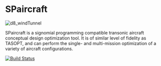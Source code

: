 # SPaircraft

![d8_windTunnel](http://web.mit.edu/aeroastro/labs/gtl/images/cecile-casses-image1.jpg)

SPaircraft is a signomial programming compatible transonic aircraft conceptual design optimization tool.
It is of similar level of fidelity as TASOPT, and can perform the single- and multi-mission optimization of a variety of aircraft configurations.

[![Build Status](https://acdl.mit.edu/csi/buildStatus/icon?job=gpkit_ResearchModel_d8_Push)](https://acdl.mit.edu/csi/job/gpkit_ResearchModel_d8_Push)

